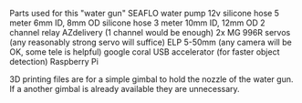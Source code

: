 Parts used for this "water gun" 
SEAFLO water pump 12v 
silicone hose 5 meter 6mm ID, 8mm OD 
silicone hose 3 meter 10mm ID, 12mm OD 
2 channel relay AZdelivery (1 channel would be enough) 
2x MG 996R servos (any reasonably strong servo will suffice) 
ELP 5-50mm  (any camera will be OK, some tele is helpful) 
google coral USB accelerator (for faster object detection) 
Raspberry Pi 

3D printing files are for a simple gimbal to hold the nozzle of the water gun. If a another gimbal is already available they are unnecessary. 